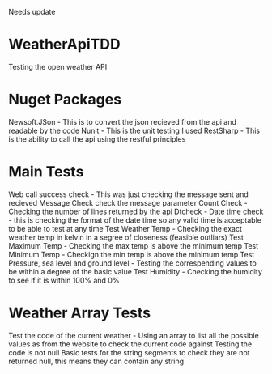 Needs update
# WeatherApiTDD
Testing the open weather API

# Nuget Packages
Newsoft.JSon - This is to convert the json recieved from the api and readable by the code
Nunit - This is the unit testing I used
RestSharp - This is the ability to call the api using the restful principles
# Main Tests
Web call success check - This was just checking the message sent and recieved
Message Check check the message parameter
Count Check - Checking the number of lines returned by the api
Dtcheck - Date time check - this is checking the format of the date time so any valid time is acceptable to be able to test at any time
Test Weather Temp - Checking the exact weather temp in kelvin in a segree of closeness (feasible outliars)
Test Maximum Temp - Checking the max temp is above the minimum temp
Test Minimum Temp - Checkign the min temp is above the minimum temp
Test Pressure, sea level and ground level - Testing the correspending values to be within a degree of the basic value
Test Humidity - Checking the humidity to see if it is within 100% and 0%
# Weather Array Tests
Test the code of the current weather - Using an array to list all the possible values as from the website to check the current code against
Testing the code is not null
Basic tests for the string segments to check they are not returned null, this means they can contain any string
